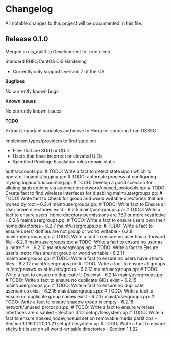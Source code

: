 # Changelog

All notable changes to this project will be documented in this file.

## Release 0.1.0

Merged in cis_uplift to Development for tree climb

Standard RHEL/CentOS CIS Hardening
- Currently only supports version 7 of the OS

**Bugfixes**

No currently known bugs

**Known Issues**

No currently known issues

**TODO**

Extract important variables and move to Hiera for sourcing from OSSEC

Implement types/providers to find state on:
- Files that are SUID or GUID
- Users that have incorrect or elevated UIDs
- Specified Privilege Escalation roles remain static

auth/accounts.pp:             # TODO: Write a fact to detect state upon which to operate.
logaudit/logging.pp:          # TODO: automate process of configuring rsyslog
logaudit/accounting.pp:       # TODO: Develop a good scenario for alloting grub options via automation
network/unused_protocols.pp:  # TODO: Create fact to find wireless interfaces for disabling
maint/usergroups.pp:          # TODO: Write fact to Check for group and world writable directories that are owned by root - 6.2.4
maint/usergroups.pp:          # TODO: Write fact to Ensure all User home directories exist - 6.2.5
maint/usergroups.pp:          # TODO: Write a fact to ensure users' home directory permissions are 750 or more restrictive - 6.2.6
maint/usergroups.pp:          # TODO: Write a fact to ensure users own their home directories - 6.2.7
maint/usergroups.pp:          # TODO: Write a fact to ensure users' dotfiles are not group or world writable - 6.2.8
maint/usergroups.pp:          # TODO: Write a fact to ensure no user has a .forward file - 6.2.9
maint/usergroups.pp:          # TODO: Write a fact to ensure no user as a .netrc file - 6.2.10
maint/usergroups.pp:          # TODO: Write a fact to Ensure user's .netrc files are not group or world writable - 6.2.11
maint/usergroups.pp:          # TODO: Write a fact to ensure no users have .rhosts files - 6.2.12
maint/usergroups.pp:          # TODO: Write a fact to ensure all groups in /etc/passwd exist in /etc/group - 6.2.13
maint/usergroups.pp:          # TODO: Write a fact to ensure no duplicate UIDs exist - 6.2.14
maint/usergroups.pp:          # TODO: Write a fact to ensure no duplicate GIDs exist - 6.2.15
maint/usergroups.pp:          # TODO: Write a fact to ensure no duplicate usernames exist - 6.2.16
maint/usergroups.pp:          # TODO: Write a fact to ensure no duplicate group names exist - 6.2.17
maint/usergroups.pp:          # TODO: Write a fact to ensure shadow group is empty - 6.2.18
network/unused_protocols.pp:  # TODO: Write a fact to ensure wireless Interfaces are disabled - Section 3.1.2
setup/filesystem.pp           # TODO: Write a fact to ensure noexec,nodev,nosuid set on removable media partitions - Section 1.1.19,1.1.20,1.1.21
setup/filesydtem.pp           # TODO: Write a fact to ensure sticky bit is set on all world-writable directories - Section 1.1.22
